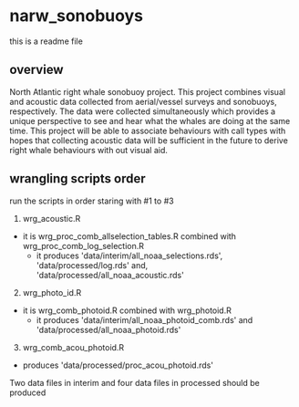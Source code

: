 # narw_sonobuoys
this is a readme file

## overview
North Atlantic right whale sonobuoy project. This project combines visual and 
acoustic data collected from aerial/vessel surveys and sonobuoys, respectively. 
The data were collected simultaneously which provides a unique perspective to 
see and hear what the whales are doing at the same time. This project will be 
able to associate behaviours with call types with hopes that collecting acoustic 
data will be sufficient in the future to derive right whale behaviours with out 
visual aid. 

## wrangling scripts order
run the scripts in order staring with #1 to #3 
1. wrg_acoustic.R
  - it is wrg_proc_comb_allselection_tables.R combined with 
  wrg_proc_comb_log_selection.R
    - it produces 'data/interim/all_noaa_selections.rds', 
    'data/processed/log.rds' and,
    'data/processed/all_noaa_acoustic.rds'
2. wrg_photo_id.R 
  - it is wrg_comb_photoid.R combined with wrg_photoid.R
    - it produces 'data/interim/all_noaa_photoid_comb.rds' and 
    'data/processed/all_noaa_photoid.rds'
3. wrg_comb_acou_photoid.R
  - produces 'data/processed/proc_acou_photoid.rds'

Two data files in interim and four data files in processed should be produced